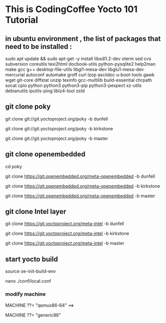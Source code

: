 #  This is CodingCoffee Yocto 101 Tutorial

##  in ubuntu environment , the list of packages that need to be installed :

sudo apt update && sudo apt-get -y install libsdl1.2-dev xterm sed cvs subversion coreutils texi2html docbook-utils python-pysqlite2 help2man make gcc g++ desktop-file-utils libgl1-mesa-dev libglu1-mesa-dev mercurial autoconf automake groff curl lzop asciidoc u-boot-tools gawk wget git-core diffstat unzip texinfo gcc-multilib build-essential chrpath socat cpio python python3 python3-pip python3-pexpect xz-utils debianutils iputils-ping liblz4-tool zstd


##  git clone poky

git clone git://git.yoctoproject.org/poky -b dunfell

git clone git://git.yoctoproject.org/poky -b kirkstone

git clone git://git.yoctoproject.org/poky -b master


## git clone openembedded 

cd poky 

git clone https://git.openembedded.org/meta-openembedded -b dunfell

git clone https://git.openembedded.org/meta-openembedded -b kirkstone

git clone https://git.openembedded.org/meta-openembedded -b master

##  git clone Intel layer 

git clone https://git.yoctoproject.org/meta-intel -b dunfell

git clone https://git.yoctoproject.org/meta-intel -b kirkstone

git clone https://git.yoctoproject.org/meta-intel -b master

##  start yocto build 
source oe-init-build-env

nano ./conf/local.conf 

###  modify machine 

MACHINE ??= "qemux86-64"  ==>

MACHINE ??= "generic86"
